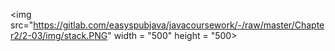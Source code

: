 <img src="https://gitlab.com/easyspubjava/javacoursework/-/raw/master/Chapter2/2-03/img/stack.PNG" width = "500" height = "500>